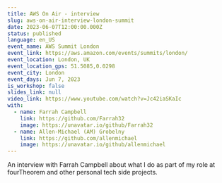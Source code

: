 ```yaml
---
title: AWS On Air - interview
slug: aws-on-air-interview-london-summit
date: 2023-06-07T12:00:00.000Z
status: published
language: en_US
event_name: AWS Summit London
event_link: https://aws.amazon.com/events/summits/london/
event_location: London, UK
event_location_gps: 51.5085,0.0298
event_city: London
event_days: Jun 7, 2023
is_workshop: false
slides_link: null
video_link: https://www.youtube.com/watch?v=Jc42iaSKaIc
with:
  - name: Farrah Campbell
    link: https://github.com/Farrah32
    image: https://unavatar.io/github/Farrah32
  - name: Allen-Michael (AM) Grobelny
    link: https://github.com/allenmichael
    image: https://unavatar.io/github/allenmichael
---
```


An interview with Farrah Campbell about what I do as part of my role at fourTheorem and other personal tech side projects.